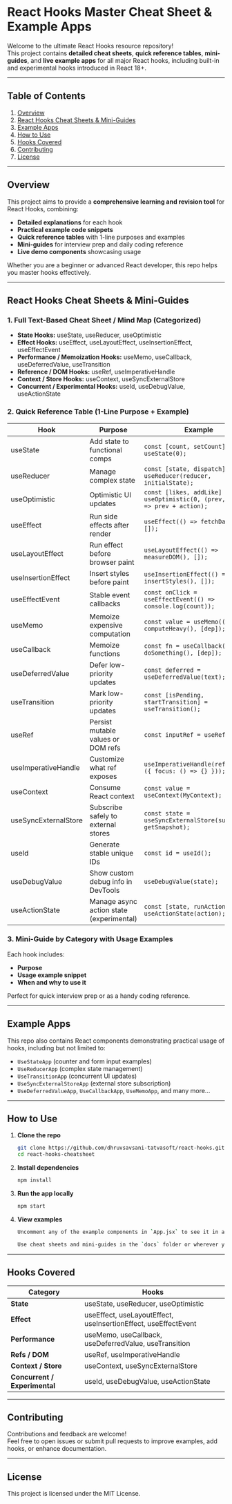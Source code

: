 # React Hooks Master Cheat Sheet & Example Apps

Welcome to the ultimate React Hooks resource repository!  
This project contains **detailed cheat sheets**, **quick reference tables**, **mini-guides**, and **live example apps** for all major React hooks, including built-in and experimental hooks introduced in React 18+.

---

## Table of Contents

1. [Overview](#overview)  
2. [React Hooks Cheat Sheets & Mini-Guides](#react-hooks-cheat-sheets--mini-guides)  
3. [Example Apps](#example-apps)  
4. [How to Use](#how-to-use)  
5. [Hooks Covered](#hooks-covered)  
6. [Contributing](#contributing)  
7. [License](#license)

---

## Overview

This project aims to provide a **comprehensive learning and revision tool** for React Hooks, combining:

- **Detailed explanations** for each hook  
- **Practical example code snippets**  
- **Quick reference tables** with 1-line purposes and examples  
- **Mini-guides** for interview prep and daily coding reference  
- **Live demo components** showcasing usage  

Whether you are a beginner or advanced React developer, this repo helps you master hooks effectively.

---

## React Hooks Cheat Sheets & Mini-Guides

### 1. Full Text-Based Cheat Sheet / Mind Map (Categorized)

- **State Hooks:** useState, useReducer, useOptimistic  
- **Effect Hooks:** useEffect, useLayoutEffect, useInsertionEffect, useEffectEvent  
- **Performance / Memoization Hooks:** useMemo, useCallback, useDeferredValue, useTransition  
- **Reference / DOM Hooks:** useRef, useImperativeHandle  
- **Context / Store Hooks:** useContext, useSyncExternalStore  
- **Concurrent / Experimental Hooks:** useId, useDebugValue, useActionState

### 2. Quick Reference Table (1-Line Purpose + Example)

| Hook                | Purpose                         | Example                             |
|---------------------|--------------------------------|-----------------------------------|
| useState            | Add state to functional comps   | `const [count, setCount] = useState(0);` |
| useReducer          | Manage complex state            | `const [state, dispatch] = useReducer(reducer, initialState);` |
| useOptimistic       | Optimistic UI updates           | `const [likes, addLike] = useOptimistic(0, (prev, action) => prev + action);` |
| useEffect           | Run side effects after render   | `useEffect(() => fetchData(), []);` |
| useLayoutEffect     | Run effect before browser paint | `useLayoutEffect(() => measureDOM(), []);` |
| useInsertionEffect  | Insert styles before paint      | `useInsertionEffect(() => insertStyles(), []);` |
| useEffectEvent      | Stable event callbacks          | `const onClick = useEffectEvent(() => console.log(count));` |
| useMemo             | Memoize expensive computation   | `const value = useMemo(() => computeHeavy(), [dep]);` |
| useCallback         | Memoize functions               | `const fn = useCallback(() => doSomething(), [dep]);` |
| useDeferredValue    | Defer low-priority updates      | `const deferred = useDeferredValue(text);` |
| useTransition       | Mark low-priority updates       | `const [isPending, startTransition] = useTransition();` |
| useRef              | Persist mutable values or DOM refs | `const inputRef = useRef();` |
| useImperativeHandle | Customize what ref exposes      | `useImperativeHandle(ref, () => ({ focus: () => {} }));` |
| useContext          | Consume React context           | `const value = useContext(MyContext);` |
| useSyncExternalStore| Subscribe safely to external stores | `const state = useSyncExternalStore(subscribe, getSnapshot);` |
| useId               | Generate stable unique IDs      | `const id = useId();` |
| useDebugValue       | Show custom debug info in DevTools | `useDebugValue(state);` |
| useActionState      | Manage async action state (experimental) | `const [state, runAction] = useActionState(action);` |

### 3. Mini-Guide by Category with Usage Examples

Each hook includes:

- **Purpose**  
- **Usage example snippet**  
- **When and why to use it**

Perfect for quick interview prep or as a handy coding reference.

---

## Example Apps

This repo also contains React components demonstrating practical usage of hooks, including but not limited to:

- `UseStateApp` (counter and form input examples)  
- `UseReducerApp` (complex state management)  
- `UseTransitionApp` (concurrent UI updates)  
- `UseSyncExternalStoreApp` (external store subscription)  
- `UseDeferredValueApp`, `UseCallbackApp`, `UseMemoApp`, and many more...

---

## How to Use

1. **Clone the repo**

   ```bash
   git clone https://github.com/dhruvsavsani-tatvasoft/react-hooks.git
   cd react-hooks-cheatsheet

2. **Install dependencies**

   ```bash
   npm install

3. **Run the app locally**

   ```bash
   npm start

4. **View examples**
    ```bash
    Uncomment any of the example components in `App.jsx` to see it in action.

    Use cheat sheets and mini-guides in the `docs` folder or wherever you maintain your notes.

---

## Hooks Covered

| Category               | Hooks                                                      |
|------------------------|------------------------------------------------------------|
| **State**              | useState, useReducer, useOptimistic                         |
| **Effect**             | useEffect, useLayoutEffect, useInsertionEffect, useEffectEvent |
| **Performance**        | useMemo, useCallback, useDeferredValue, useTransition       |
| **Refs / DOM**         | useRef, useImperativeHandle                                 |
| **Context / Store**    | useContext, useSyncExternalStore                            |
| **Concurrent / Experimental** | useId, useDebugValue, useActionState                  |

---

## Contributing

Contributions and feedback are welcome!  
Feel free to open issues or submit pull requests to improve examples, add hooks, or enhance documentation.

---

## License

This project is licensed under the MIT License.
